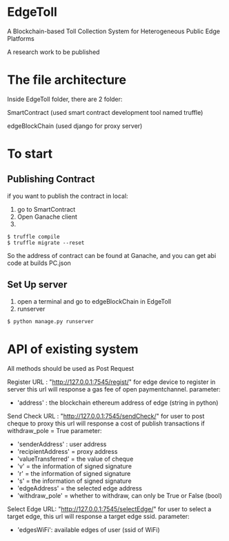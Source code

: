 # EdgeToll
A Blockchain-based Toll Collection System for Heterogeneous Public Edge Platforms

A research work to be published

# The file architecture
Inside EdgeToll folder, there are 2 folder:


SmartContract (used smart contract development tool named truffle)

edgeBlockChain (used django for proxy server)


# To start

## Publishing Contract
if you want to publish the contract in local:
1. go to SmartContract
2. Open Ganache client
3.

```shell
$ truffle compile
$ truffle migrate --reset
```  
So the address of contract can be found at Ganache, and you can get abi code at builds PC.json


## Set Up server

1. open a terminal and go to edgeBlockChain in EdgeToll
2. runserver
  ```sh
  $ python manage.py runserver
  ```
  
# API of existing system

All methods should be used as Post Request

Register URL : "http://127.0.0.1:7545/regist/"
for edge device to register in server
this url will response a gas fee of open paymentchannel.
parameter: 
- 'address' : the blockchain ethereum address of edge (string in python)


Send Check URL : "http://127.0.0.1:7545/sendCheck/"
for user to post cheque to proxy
this url will response a cost of publish transactions if withdraw_pole = True
parameter:
- 'senderAddress' :  user address
- 'recipientAddress' = proxy address 
- 'valueTransferred' = the value of cheque
- 'v' = the information of signed signature
- 'r' = the information of signed signature
- 's' = the information of signed signature
- 'edgeAddress' = the selected edge address
- 'withdraw_pole' = whether to withdraw, can only be True or False (bool)

Select Edge URL:  "http://127.0.0.1:7545/selectEdge/"
for user to select a target edge, 
this url will response a target edge ssid.
parameter:
- 'edgesWiFi': available edges of user (ssid of WiFi)








 
